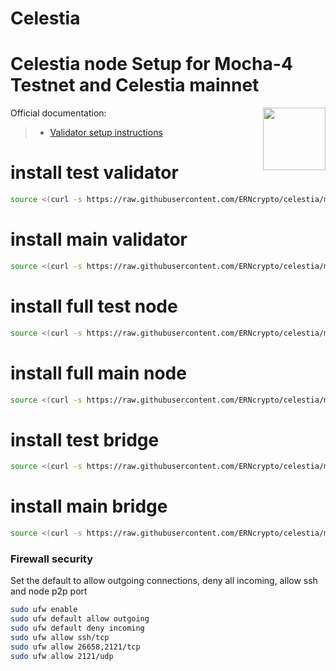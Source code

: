 # Celestia
<div>
<h1 align="left" style="display: flex;"> Celestia node Setup for Mocha-4 Testnet and Celestia mainnet</h1>
<img src="https://avatars.githubusercontent.com/u/54859940?s=200&v=4"  style="float: right;" width="100" height="100"></img>
</div>

Official documentation:
>- [Validator setup instructions](https://docs.celestia.org/nodes/consensus-node)
# install test validator
~~~bash
source <(curl -s https://raw.githubusercontent.com/ERNcrypto/celestia/main/installvalidatortest.sh)
~~~
# install main validator
~~~bash
source <(curl -s https://raw.githubusercontent.com/ERNcrypto/celestia/main/installvalidatormain.sh)
~~~
# install full test node
~~~bash
source <(curl -s https://raw.githubusercontent.com/ERNcrypto/celestia/main/installfulltest.sh)
~~~
# install full main node
~~~bash
source <(curl -s https://raw.githubusercontent.com/ERNcrypto/celestia/main/installfullmain.sh)
~~~
# install test bridge
~~~bash 
source <(curl -s https://raw.githubusercontent.com/ERNcrypto/celestia/main/installbridgetest.sh)
~~~
# install main bridge
~~~bash 
source <(curl -s https://raw.githubusercontent.com/ERNcrypto/celestia/main/installbridgemain.sh)
~~~

### Firewall security
Set the default to allow outgoing connections, deny all incoming, allow ssh and node p2p port
  ~~~bash
  sudo ufw enable 
  sudo ufw default allow outgoing 
  sudo ufw default deny incoming 
  sudo ufw allow ssh/tcp 
  sudo ufw allow 26658,2121/tcp 
  sudo ufw allow 2121/udp 
  ~~~
